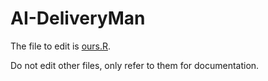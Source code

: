 # AI-DeliveryMan

The file to edit is [ours.R](R/ours.R).

Do not edit other files, only refer to them for documentation.
